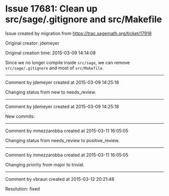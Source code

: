 # Issue 17681: Clean up src/sage/.gitignore and src/Makefile

Issue created by migration from https://trac.sagemath.org/ticket/17918

Original creator: jdemeyer

Original creation time: 2015-03-09 14:14:08

Since we no longer compile inside `src/sage`, we can remove `src/sage/.gitignore` and most of `src/Makefile`.


---

Comment by jdemeyer created at 2015-03-09 14:25:18

Changing status from new to needs_review.


---

Comment by jdemeyer created at 2015-03-09 14:25:18

New commits:


---

Comment by mmezzarobba created at 2015-03-11 16:05:05

Changing status from needs_review to positive_review.


---

Comment by mmezzarobba created at 2015-03-11 16:05:05

Changing priority from major to trivial.


---

Comment by vbraun created at 2015-03-12 20:21:48

Resolution: fixed
